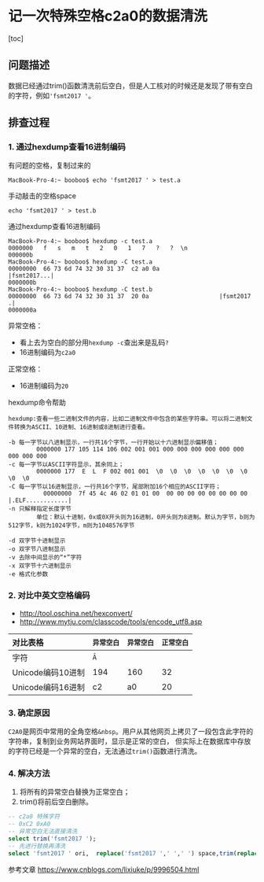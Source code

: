 # 记一次特殊空格c2a0的数据清洗

[toc]

## 问题描述

数据已经通过trim()函数清洗前后空白，但是人工核对的时候还是发现了带有空白的字符，例如`'fsmt2017 '`。

## 排查过程

### 1. 通过hexdump查看16进制编码

有问题的空格，复制过来的
```shell
MacBook-Pro-4:~ booboo$ echo 'fsmt2017 ' > test.a
```

手动敲击的空格space
```shell
echo 'fsmt2017 ' > test.b
```

通过hexdump查看16进制编码

```shell
MacBook-Pro-4:~ booboo$ hexdump -c test.a
0000000   f   s   m   t   2   0   1   7   ?   ?  \n                    
000000b
MacBook-Pro-4:~ booboo$ hexdump -C test.a
00000000  66 73 6d 74 32 30 31 37  c2 a0 0a                 |fsmt2017...|
0000000b
MacBook-Pro-4:~ booboo$ hexdump -C test.b
00000000  66 73 6d 74 32 30 31 37  20 0a                    |fsmt2017 .|
0000000a
```

异常空格：

* 看上去为空白的部分用`hexdump -c`查出来是乱码`?`
* 16进制编码为`c2a0`

正常空格：

* 16进制编码为`20`

hexdump命令帮助

```shell
hexdump:查看一些二进制文件的内容，比如二进制文件中包含的某些字符串。可以将二进制文件转换为ASCII、10进制、16进制或8进制进行查看。

-b 每一字节以八进制显示，一行共16个字节，一行开始以十六进制显示偏移值；
        0000000 177 105 114 106 002 001 001 000 000 000 000 000 000 000 000 000
-c 每一字节以ASCII字符显示，其余同上；
        0000000 177  E  L  F 002 001 001  \0  \0  \0  \0  \0  \0  \0  \0  \0
-C 每一字节以16进制显示，一行共16个字节，尾部附加16个相应的ASCII字符；
          00000000  7f 45 4c 46 02 01 01 00  00 00 00 00 00 00 00 00  |.ELF............|
-n 只解释指定长度字节
        单位：默认十进制，0x或0X开头则为16进制，0开头则为8进制。默认为字节，b则为512字节，k则为1024字节，m则为1048576字节

-d 双字节十进制显示
-o 双字节八进制显示
-v 去除中间显示的“*”字符
-x 双字节十六进制显示
-e 格式化参数
```


### 2. 对比中英文空格编码

* http://tool.oschina.net/hexconvert/
* http://www.mytju.com/classcode/tools/encode_utf8.asp


|对比表格|`异常空白`|`异常空白`|`正常空白`|
|:--|:--|:--|:--|
|字符|`Â`|` `|` `|
|Unicode编码10进制|194|160|32|
|Unicode编码16进制|c2|a0|20|


### 3. 确定原因

`C2A0`是网页中常用的全角空格`&nbsp`。用户从其他网页上拷贝了一段包含此字符的字符串，复制到业务网站界面时，显示是正常的空白，
但实际上在数据库中存放的字符已经是一个异常的空白，无法通过`trim()`函数进行清洗。

### 4. 解决方法

1. 将所有的异常空白替换为正常空白；
2. trim()将前后空白删除。

```sql
-- c2a0 特殊字符
-- 0xC2 0xA0
-- 异常空白无法直接清洗
select trim('fsmt2017 ');
-- 先进行替换再清洗
select 'fsmt2017 ' ori,  replace('fsmt2017 ',' ',' ') space,trim(replace('fsmt2017 ',' ',' ')) trim_result;
```


参考文章 https://www.cnblogs.com/lixiuke/p/9996504.html
